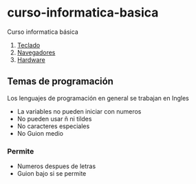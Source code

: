 # curso-informatica-basica
Curso informatica básica

1. [Teclado](teclado/readme.md)
2. [Navegadores](navegadores/readme.md)
3. [Hardware](Hardware/hardware.md)


## Temas de programación

Los lenguajes de programación en general se trabajan en Ingles

- La variables no pueden iniciar con numeros
- No pueden usar ñ ni tildes
- No caracteres especiales
- No Guion medio 

### Permite
- Numeros despues de letras
- Guion bajo si se permite
